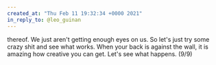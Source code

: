 ```yaml
---
created_at: "Thu Feb 11 19:32:34 +0000 2021"
in_reply_to: @leo_guinan
---
```


thereof. We just aren't getting enough eyes on us. So let's just try some crazy shit and see what works. When your back is against the wall, it is amazing how creative you can get. Let's see what happens. (9/9)